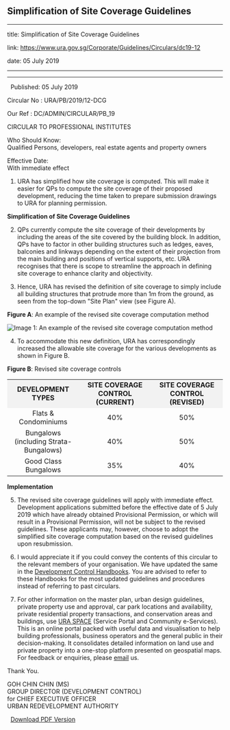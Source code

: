 ## Simplification of Site Coverage Guidelines
---
title: Simplification of Site Coverage Guidelines

link: https://www.ura.gov.sg/Corporate/Guidelines/Circulars/dc19-12

date: 05 July 2019

---

------------------------------------------

  Published: 05 July 2019

Circular No : URA/PB/2019/12-DCG

Our Ref : DC/ADMIN/CIRCULAR/PB\_19

  

CIRCULAR TO PROFESSIONAL INSTITUTES

  

Who Should Know:  
Qualified Persons, developers, real estate agents and property owners

  

Effective Date:  
With immediate effect

  

1.  URA has simplified how site coverage is computed. This will make it easier for QPs to compute the site coverage of their proposed development, reducing the time taken to prepare submission drawings to URA for planning permission.

**Simplification of Site Coverage Guidelines**

2.  QPs currently compute the site coverage of their developments by including the areas of the site covered by the building block. In addition, QPs have to factor in other building structures such as ledges, eaves, balconies and linkways depending on the extent of their projection from the main building and positions of vertical supports, etc. URA recognises that there is scope to streamline the approach in defining site coverage to enhance clarity and objectivity.

3.  Hence, URA has revised the definition of site coverage to simply include all building structures that protrude more than 1m from the ground, as seen from the top-down "Site Plan" view (see Figure A).

**Figure A**: An example of the revised site coverage computation method

![Image 1: An example of the revised site coverage computation method](https://www.ura.gov.sg/-/media/Corporate/Guidelines/Development-control/Circulars/2019/Jul/dc19-12/dc19-12-Img.png?h=100%25&w=100%25)

4.  To accommodate this new definition, URA has correspondingly increased the allowable site coverage for the various developments as shown in Figure B.

**Figure B**: Revised site coverage controls

<table><tbody><tr><td style="background-color: #f2f2f2; width: 33%; text-align: center;"><strong>DEVELOPMENT TYPES</strong></td><td style="background-color: #f2f2f2; width: 33%; text-align: center;"><strong>SITE COVERAGE CONTROL<br>(CURRENT)</strong></td><td style="background-color: #f2f2f2; width: 33%; text-align: center;"><strong>SITE COVERAGE CONTROL<br>(REVISED)</strong></td></tr><tr><td style="text-align: center;">Flats &amp; Condominiums</td><td style="text-align: center;">40%</td><td style="text-align: center;">50%</td></tr><tr><td style="text-align: center;">Bungalows (including Strata-Bungalows)</td><td style="text-align: center;">40%</td><td style="text-align: center;">50%</td></tr><tr><td style="text-align: center;">Good Class Bungalows</td><td style="text-align: center;">35%</td><td style="text-align: center;">40%</td></tr></tbody></table>

  
**Implementation**

5.  The revised site coverage guidelines will apply with immediate effect. Development applications submitted before the effective date of 5 July 2019 which have already obtained Provisional Permission, or which will result in a Provisional Permission, will not be subject to the revised guidelines. These applicants may, however, choose to adopt the simplified site coverage computation based on the revised guidelines upon resubmission.

6.  I would appreciate it if you could convey the contents of this circular to the relevant members of your organisation. We have updated the same in the [Development Control Handbooks](https://www.ura.gov.sg/Corporate/Guidelines/Development-Control). You are advised to refer to these Handbooks for the most updated guidelines and procedures instead of referring to past circulars.

7.  For other information on the master plan, urban design guidelines, private property use and approval, car park locations and availability, private residential property transactions, and conservation areas and buildings, use [URA SPACE](https://www.ura.gov.sg/maps/) (Service Portal and Community e-Services). This is an online portal packed with useful data and visualisation to help building professionals, business operators and the general public in their decision-making. It consolidates detailed information on land use and private property into a one-stop platform presented on geospatial maps. For feedback or enquiries, please [email](https://www.ura.gov.sg/feedbackWeb/contactus_feedback.jsp) us.

Thank You.  
  
  
GOH CHIN CHIN (MS)  
GROUP DIRECTOR (DEVELOPMENT CONTROL)  
for CHIEF EXECUTIVE OFFICER  
URBAN REDEVELOPMENT AUTHORITY

  


  



  [Download PDF Version](https://www.ura.gov.sg/services/download_file.aspx?f={B733C6A0-3A63-4A9F-9CCF-4573AC7624AF})

